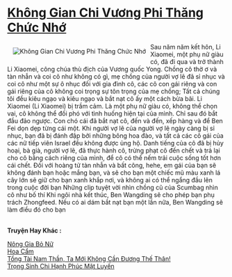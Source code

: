 <a href="https://truyentiki.com/khong-gian-chi-vuong-phi-thang-chuc-nho.30373/" title="Không Gian Chi Vương Phi Thăng Chức Nhớ"><h1>Không Gian Chi Vương Phi Thăng Chức Nhớ</h1></a><div style="display:table"><img align="right" style="float: left; padding: 10px;" src="https://truyentiki.com/a/img/str/src/30373.jpg" alt="Không Gian Chi Vương Phi Thăng Chức Nhớ">Sau năm năm kết hôn, Li Xiaomei, một phụ nữ giàu có, đã đi qua và trở thành Li Xiaomei, công chúa thù địch của Vương quốc Yong. Chồng cô thờ ơ và tàn nhẫn và coi cô như không có gì, mẹ chồng của người vợ lẽ đã sỉ nhục và coi cô như một sự ô nhục đối với gia đình cô, các cô con gái riêng và con gái riêng của cô không coi trọng sự tôn trọng của mẹ chồng; Tất cả chúng tôi đều kiêu ngạo và kiêu ngạo và bắt nạt cô ấy một cách bừa bãi. Li Xiaomei (Li Xiaomei) bị trầm cảm. Là một phụ nữ giàu có, không thể chọn vai, cô không thể đối phó với tình huống hiện tại của mình. Chỉ sau đó bắt đầu đảo ngược. Con chó cái đã bắt nạt cô, đến và đến, xếp hàng và để Ben Fei dọn dẹp từng cái một. Khi người vợ lẽ của người vợ lẽ ngày càng bị sỉ nhục, bạn đã bị đánh đập bởi những bông hoa đào, và tất cả các cô gái của các nữ tiếp viên Israel đều không được ủng hộ. Danh tiếng của cô đã bị hủy hoại, bà già, người vợ lẽ, đã thực hành cô, trừng phạt cô đến chết và trả lại cho cô bằng cách riêng của mình, để cô có thể nếm trải cuộc sống tốt hơn cái chết. Đối với hoàng tử tàn nhẫn và bất công, hehe, em gái của bạn sẽ không đánh bạn hoặc mắng bạn, và sẽ cho bạn một chiếc mũ màu xanh lá cây lớn sẽ giữ cho bạn xanh khắp nơi, và không ai có thể ngẩng đầu lên trong cuộc đời bạn Những clip tuyệt vời nhìn chồng cũ của Scumbag nhìn cô như bố thí Khi ngôi nhà kết thúc, Ben Wangding sẽ cho phép bạn phụ trách Zhongfeed. Nếu có ai dám bắt nạt bạn một lần nữa, Ben Wangding sẽ làm điều đó cho bạn</div><p><br><b>Truyện Hay Khác :</b></p><a href="https://truyentiki.com/nong-gia-bo-nu.30372/" alt="Nông Gia Bỏ Nữ">Nông Gia Bỏ Nữ</a><br/><a href="https://github.com/nownovels/truyenhay/tree/master/truyenhay/30632/README.md" alt="Hoa Cẩm">Hoa Cẩm</a><br/><a href="https://github.com/nownovels/truyenhay/tree/master/truyenhay/30615/README.md" alt="Tổng Tài Nam Thần, Ta Mới Không Cần Đương Thế Thân!">Tổng Tài Nam Thần, Ta Mới Không Cần Đương Thế Thân!</a><br/><a href="https://github.com/nownovels/truyenhay/tree/master/truyenhay/30684/README.md" alt="Trọng Sinh Chi Hạnh Phúc Mật Luyến">Trọng Sinh Chi Hạnh Phúc Mật Luyến</a><br/>